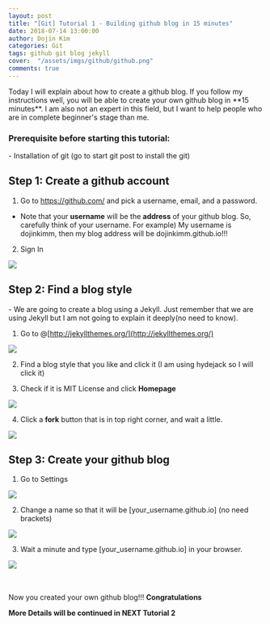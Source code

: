 ```yaml
---
layout: post
title: "[Git] Tutorial 1 - Building github blog in 15 minutes"
date: 2018-07-14 13:00:00
author: Dojin Kim
categories: Git
tags: github git blog jekyll
cover:  "/assets/imgs/github/github.png"
comments: true
---
```


<p>Today I will explain about how to create a github blog. If you follow my instructions well, you will be able to create your own github blog in **15 minutes**. I am also not an expert in this field, but I want to help people who are in complete beginner's stage than me. </p>

<h3>Prerequisite before starting this tutorial:</h3>
- Installation of git (go to start git post to install the git)


<h2>Step 1: Create a github account</h2>


1) Go to https://github.com/ and pick a username, email, and a password.
- Note that your **username** will be the **address** of your github blog. So, carefully think of your username. For example) My username is dojinkimm, then my blog address will be dojinkimm.github.io!!!

2) Sign In
<img src="{{ site.baseurl }}/assets/imgs/github/gitpage.png"/>




<h2>Step 2: Find a blog style</h2>
- We are going to create a blog using a Jekyll. Just remember that we are using Jekyll but I am not going to explain it deeply(no need to know).

1) Go to  @[http://jekyllthemes.org/](http://jekyllthemes.org/)

<img src="{{site.url}}/assets/imgs/github/jekylltheme.png"/>


2) Find a blog style that you like and click it (I am using hydejack so I will click it)

3) Check if it is MIT License and click **Homepage**

<img src="{{site.url}}/assets/imgs/github/hydejack.png"/>


4) Click a **fork** button that is in top right corner, and wait a little.

<img src="{{site.url}}/assets/imgs/github/fork.png"/>




<h2>Step 3: Create your github blog</h2>

1) Go to Settings

<img src="{{site.url}}/assets/imgs/github/forked.png"/>

2) Change a name so that it will be [your_username.github.io] (no need brackets)

<img src="{{site.url}}/assets/imgs/github/changename.png"/>


3) Wait a minute and type [your_username.github.io] in your browser.

<img src="{{site.url}}/assets/imgs/github/gosite.png"/>

<br><br>
Now you created your own github blog!!! **Congratulations**

**More Details will be continued in NEXT Tutorial 2**
